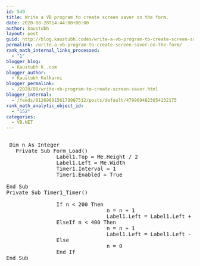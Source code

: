```yaml
---
id: 549
title: Write a VB program to create screen saver on the form.
date: 2020-08-28T14:44:00+00:00
author: kaustubh
layout: post
guid: http://blog.kaustubh.codes/write-a-vb-program-to-create-screen-saver-on-the-form/
permalink: /write-a-vb-program-to-create-screen-saver-on-the-form/
rank_math_internal_links_processed:
  - "1"
blogger_blog:
  - Kaustubh K..com
blogger_author:
  - Kaustubh Kulkarni
blogger_permalink:
  - /2020/08/write-vb-program-to-create-screen-saver.html
blogger_internal:
  - /feeds/8126989156179907512/posts/default/4799094823054132175
rank_math_analytic_object_id:
  - "152"
categories:
  - VB.NET
---
```

<pre><br /> Dim n As Integer<br />   Private Sub Form_Load()<br />                Label1.Top = Me.Height / 2<br />                Label1.Left = Me.Width<br />                Timer1.Interval = 1<br />                Timer1.Enabled = True<br />               <br />End Sub<br />Private Sub Timer1_Timer()<br />               <br />                If n &lt; 200 Then<br />                                n = n + 1<br />                                Label1.Left = Label1.Left + Val(10)<br />                ElseIf n &lt; 400 Then<br />                                n = n + 1<br />                                Label1.Left = Label1.Left - Val(10)<br />                Else<br />                                n = 0<br />                End If<br />End Sub<br /><br /><br /><br /><br /></pre>